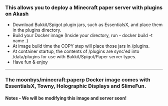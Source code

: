 ### This allows you to deploy a Minecraft paper server with plugins on Akash

- Download Bukkit/Spigot plugin jars, such as EssentialsX,  and place them in the plugins directory. 
- Build your Docker image (Inside your directory, run - docker build -t name .)
- At image build time the COPY step will place those jars in /plugins. 
- At container startup, the contents of /plugins are sync'ed into /data/plugins for use with Bukkit/Spigot/Paper server types.
- Have fun & enjoy

***

### The moonbys/minecraft:paperp Docker image comes with EssentialsX, Towny, Holographic Displays and SlimeFun.

#### Notes - We will be modifying this image and server soon!

